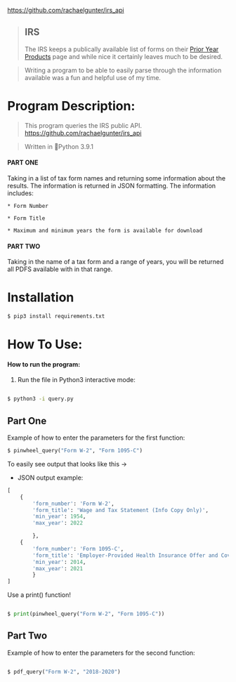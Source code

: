 https://github.com/rachaelgunter/irs_api

>  ## IRS
>
> The IRS keeps a publically available list of forms on their [Prior Year Products](https://apps.irs.gov/app/picklist/list/priorFormPublication.html) page and while nice it certainly leaves much to be desired.

> Writing a program to be able to easily parse through
the information available was a fun and helpful use of my time. 
> 

>

# Program Description:

> This program queries the IRS public API.
https://github.com/rachaelgunter/irs_api
>

> Written in  🐍Python 3.9.1

#### PART ONE 

Taking in a list of tax form names and returning some 
information about the results. 
The information is returned in JSON formatting.
The information includes:<br>

    * Form Number

    * Form Title

    * Maximum and minimum years the form is available for download    

#### PART TWO

Taking in the name of a tax form and a range of years, you will
be returned all PDFS available with in that range. 

# Installation

```bash
$ pip3 install requirements.txt
```

# How To Use:

#### How to run the program:

1. Run the file in Python3 interactive mode:
```bash

$ python3 -i query.py

``` 

## Part One

Example of how to enter the parameters for the first function:
```python
$ pinwheel_query("Form W-2", "Form 1095-C")
```
To easily see output that looks like this  ->

* JSON output example:

```python
[
    {
        'form_number': 'Form W-2', 
        'form_title': 'Wage and Tax Statement (Info Copy Only)',
        'min_year': 1954, 
        'max_year': 2022

        },
    {   
        'form_number': 'Form 1095-C', 
        'form_title': 'Employer-Provided Health Insurance Offer and Coverage', 
        'min_year': 2014, 
        'max_year': 2021
        }
]
```
Use a print() function!
```python

$ print(pinwheel_query("Form W-2", "Form 1095-C"))

```


## Part Two

Example of how to enter the parameters for the second function:

```python

$ pdf_query("Form W-2", "2018-2020")

```
